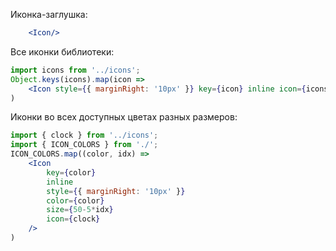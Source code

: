 Иконка-заглушка:
```jsx
    <Icon/>
```

Все иконки библиотеки:
```jsx
import icons from '../icons';
Object.keys(icons).map(icon => 
    <Icon style={{ marginRight: '10px' }} key={icon} inline icon={icons[icon]}/>
)

``` 

Иконки во всех доступных цветах разных размеров:
```jsx 
import { clock } from '../icons';
import { ICON_COLORS } from './';
ICON_COLORS.map((color, idx) =>
    <Icon
        key={color}
        inline
        style={{ marginRight: '10px' }}
        color={color}
        size={50-5*idx}
        icon={clock}
    />
)
``` 
